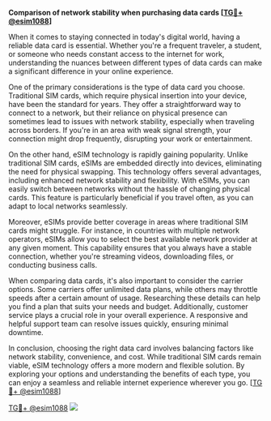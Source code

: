 **Comparison of network stability when purchasing data cards [[TG💪+ @esim1088](https://t.me/s/esim1088)]**

When it comes to staying connected in today's digital world, having a reliable data card is essential. Whether you're a frequent traveler, a student, or someone who needs constant access to the internet for work, understanding the nuances between different types of data cards can make a significant difference in your online experience.

One of the primary considerations is the type of data card you choose. Traditional SIM cards, which require physical insertion into your device, have been the standard for years. They offer a straightforward way to connect to a network, but their reliance on physical presence can sometimes lead to issues with network stability, especially when traveling across borders. If you're in an area with weak signal strength, your connection might drop frequently, disrupting your work or entertainment.

On the other hand, eSIM technology is rapidly gaining popularity. Unlike traditional SIM cards, eSIMs are embedded directly into devices, eliminating the need for physical swapping. This technology offers several advantages, including enhanced network stability and flexibility. With eSIMs, you can easily switch between networks without the hassle of changing physical cards. This feature is particularly beneficial if you travel often, as you can adapt to local networks seamlessly.

Moreover, eSIMs provide better coverage in areas where traditional SIM cards might struggle. For instance, in countries with multiple network operators, eSIMs allow you to select the best available network provider at any given moment. This capability ensures that you always have a stable connection, whether you're streaming videos, downloading files, or conducting business calls.

When comparing data cards, it's also important to consider the carrier options. Some carriers offer unlimited data plans, while others may throttle speeds after a certain amount of usage. Researching these details can help you find a plan that suits your needs and budget. Additionally, customer service plays a crucial role in your overall experience. A responsive and helpful support team can resolve issues quickly, ensuring minimal downtime.

In conclusion, choosing the right data card involves balancing factors like network stability, convenience, and cost. While traditional SIM cards remain viable, eSIM technology offers a more modern and flexible solution. By exploring your options and understanding the benefits of each type, you can enjoy a seamless and reliable internet experience wherever you go. [[TG💪+ @esim1088](https://t.me/s/esim1088)]

[TG💪+ @esim1088](https://t.me/s/esim1088) ![](https://i.postimg.cc/Y0z9fWf4/image.png)